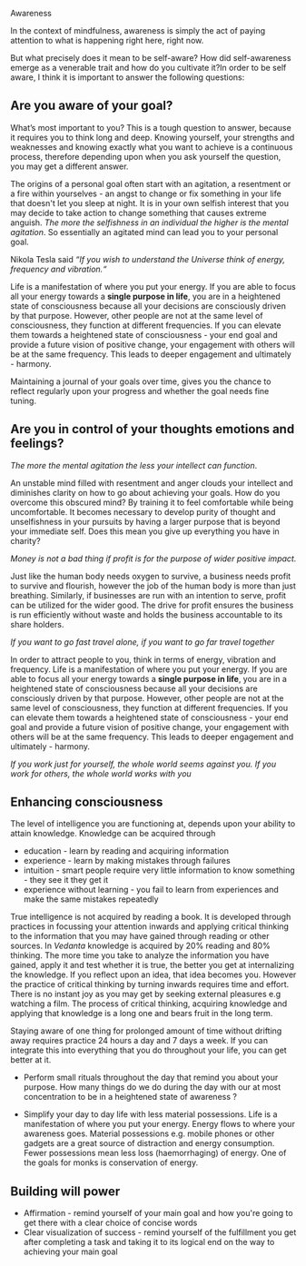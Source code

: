Awareness 

In the context of mindfulness, awareness is simply the act of paying attention to what is happening right here, right now.

But what precisely does it mean to be self-aware? How did self-awareness emerge as a venerable trait and how do you cultivate it?In order to be self aware, I think it is important to answer the following questions:

## Are you aware of your goal?

What’s most important to you? This is a tough question to answer, because it requires you to think long and deep. Knowing yourself, your strengths and weaknesses and knowing exactly what you want to achieve is a continuous process, therefore depending upon when you ask yourself the question, you may get a different answer.

The origins of a personal goal often start with an agitation, a resentment or a fire within yourselves - an angst to change or fix something in your life that doesn't let you sleep at night. It is in your own selfish interest that you may decide to take action to change something that causes extreme anguish. *The more the selfishness in an individual the higher is the mental agitation*. So essentially an agitated mind can lead you to your personal goal.

Nikola Tesla said *“If you wish to understand the Universe think of energy, frequency and vibration.“*

Life is a manifestation of where you put your energy. If you are able to focus all your energy towards a **single purpose in life**, you are in a heightened state of consciousness because all your decisions are consciously driven by that purpose. However, other people are not at the same level of consciousness, they function at different frequencies. If you can elevate them towards a heightened state of consciousness - your end goal and provide a future vision of positive change, your engagement with others will be at the same frequency. This leads to deeper engagement and ultimately - harmony.

Maintaining a journal of your goals over time, gives you the chance to reflect regularly upon your progress and whether the goal needs fine tuning.

## Are you in control of your thoughts emotions and feelings?

*The more the mental agitation the less your intellect can function*.

An unstable mind filled with resentment and anger clouds your intellect and diminishes clarity on how to go about achieving your goals. How do you overcome this obscured mind? By training it to feel comfortable while being uncomfortable. It becomes necessary to develop purity of thought and unselfishness in your pursuits by having a larger purpose that is beyond your immediate self. Does this mean you give up everything you have in charity?

*Money is not a bad thing if profit is for the purpose of wider positive impact.*

Just like the human body needs oxygen to survive, a business needs profit to survive and flourish, however the job of the human body is more than just breathing. Similarly, if businesses are run with an intention to serve, profit can be utilized for the wider good. The drive for profit ensures the business is run efficiently without waste and holds the business accountable to its share holders.

*If you want to go fast travel alone, if you want to go far travel together*

In order to attract people to you, think in terms of energy, vibration and frequency. Life is a manifestation of where you put your energy. If you are able to focus all your energy towards a **single purpose in life**, you are in a heightened state of consciousness because all your decisions are consciously driven by that purpose. However, other people are not at the same level of consciousness, they function at different frequencies. If you can elevate them towards a heightened state of consciousness - your end goal and provide a future vision of positive change, your engagement with others will be at the same frequency. This leads to deeper engagement and ultimately - harmony.

*If you work just for yourself, the whole world seems against you. If you work for others, the whole world works with you*

## Enhancing consciousness

The level of intelligence you are functioning at, depends upon your ability to attain knowledge. Knowledge can be acquired through

* education - learn by reading and acquiring information
* experience - learn by making mistakes through failures
* intuition - smart people require very little information to know something - they see it they get it
* experience without learning - you fail to learn from experiences and make the same mistakes repeatedly

True intelligence is not acquired by reading a book. It is developed through practices in focussing your attention inwards and applying critical thinking to the information that you may have gained through reading or other sources. In *Vedanta* knowledge is acquired by 20% reading and 80% thinking. The more time you take to analyze the information you have gained, apply it and test whether it is true, the better you get at internalizing the knowledge. If you reflect upon an idea, that idea becomes you. However the practice of critical thinking by turning inwards requires time and effort. There is no instant joy as you may get by seeking external pleasures e.g watching a film. The process of critical thinking, acquiring knowledge and applying that knowledge is a long one and bears fruit in the long term.

Staying aware of one thing for prolonged amount of time without drifting away requires practice 24 hours a day and 7 days a week. If you can integrate this into everything that you do throughout your life, you can get better at it.

* Perform small rituals throughout the day that remind you about your purpose. How many things do we do during the day with our at most concentration to be in a heightened state of awareness ?

* Simplify your day to day life with less material possessions. Life is a manifestation of where you put your energy. Energy flows to where your awareness goes. Material possessions e.g. mobile phones or other gadgets are a great source of distraction and energy consumption. Fewer possessions mean less loss (haemorrhaging) of energy. One of the goals for monks is conservation of energy.

## Building will power

* Affirmation - remind yourself of your main goal and how you're going to get there with a clear choice of concise words
* Clear visualization of success - remind yourself of the fulfillment you get after completing a task and taking it to its logical end on the way to achieving your main goal
